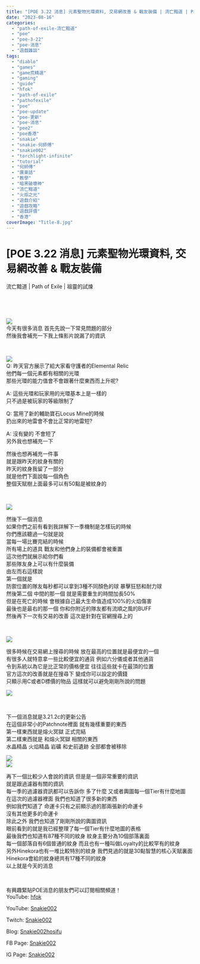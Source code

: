 ```yaml
---
title: "[POE 3.22 消息] 元素聖物光環資料, 交易網改善 & 戰友裝備 | 流亡黯道 | Path of Exile | 祖靈的試煉"
date: "2023-08-16"
categories: 
  - "path-of-exile-流亡黯道"
  - "poe"
  - "poe-3-22"
  - "poe-消息"
  - "遊戲雜談"
tags: 
  - "diablo"
  - "games"
  - "game荒精選"
  - "gaming"
  - "guide"
  - "hfok"
  - "path-of-exile"
  - "pathofexile"
  - "poe"
  - "poe-update"
  - "poe-更新"
  - "poe-消息"
  - "poe2"
  - "poe香港"
  - "snakie"
  - "snakie-何師傅"
  - "snakie002"
  - "torchlight-infinite"
  - "tutorial"
  - "何師傅"
  - "廣東話"
  - "教學"
  - "暗黑破壞神"
  - "流亡黯道"
  - "火炬之光"
  - "遊戲介紹"
  - "遊戲攻略"
  - "遊戲評價"
  - "香港"
coverImage: "Title-8.jpg"
---
```


# \[POE 3.22 消息\] 元素聖物光環資料, 交易網改善 & 戰友裝備  
流亡黯道 | Path of Exile | 祖靈的試煉

  
   

  
   

  
![](WordPress/Title-8-1024x576.jpg)  
今天有很多消息 首先先說一下常見問題的部分  
然後我會補充一下我上條影片說漏了的資訊  

  
   

  
![](WordPress/1-RAQ-1024x576.png)  
Q: 昨天官方展示了給大家看守護者的Elemental Relic  
他們每一個元素都有相關的光環  
那些光環的能力值會不會跟著什麼東西而上升呢?  

  
A: 這些光環和玩家用的光環基本上是一樣的  
只不過是被玩家的等級限制了  

  
Q: 當用了新的輔助寶石Locus Mine的時候  
扔出來的地雷會不會比正常的地雷短?  

  
A: 沒有變的 不會短了  
另外我也想補充一下  

  
然後也想再補充一件事  
就是跟昨天的紋身有關的  
昨天的紋身我留了一部分  
就是他們下面說每一個角色  
整個天賦樹上面最多可以有50點是被紋身的  

  
   

  
![](WordPress/2-Equip-300x169.png)  

  
然後下一個消息  
如果你們之前有看到我詳解下一季機制是怎樣玩的時候  
你們應該聽過一句就是說  
當每一場比賽完結的時候  
所有場上的道具 戰友和他們身上的裝備都會被重置  
這次他們就展示給你們看  
那些隊友身上可以有什麼裝備  
由左而右這樣說  
第一個就是  
防禦位置的隊友每秒都可以拿到3種不同顏色的球 暴擊狂怒和耐力球  
然後第二個 中間的那一個 就是需要重生的時間加長50%  
但是在死亡的時候 會根據自己最大生命值造成100%的火焰傷害  
最後也是最右的那一個 你和你附近的隊友都有流順之風的BUFF  
然後再下一次有交易的改善 這次是針對在官網搜尋上的  

  
   

  
![](WordPress/3-Trade.png)  

  
很多時候在交易網上搜尋的時候 放在最高的位置就是最便宜的一個  
有很多人就特意拿一些比較便宜的通貨 例如六分儀或者其他通貨  
令到系統以為它是比正常的價格便宜 往往這些就卡在最頂的位置  
官方這次的改善就是在搜尋下 變成你可以設定的價錢  
只顯示用C或者D標價的物品 這樣就可以避免剛剛所說的問題  

  
![](WordPress/4-3.21.0C-PN-1024x509.png)  

  
   

  
下一個消息就是3.21.2c的更新公告  
在這個非常小的Patchnote裡面 就有幾樣重要的東西  
第一樣東西就是熔火冥獄 正式完結  
第二樣東西就是 和熔火冥獄 相關的東西  
水晶精晶 火焰精晶 岩礦 和史前遺跡 全部都會被移除  

  
![](WordPress/5-2-Filter-1024x375.png)  
![](WordPress/5-3-Filter-300x136.png)  

  
再下一個比較少人會說的資訊 但是是一個非常重要的資訊  
就是跟過濾器有關的資訊  
每一季的過濾器資訊都可以告訴你 多了什麼 又或者輿圖每一個Tier有什麼地圖  
在這次的過濾器裡面 我們也知道了很多新的東西  
例如我們知道了 命運卡只有之前顯示過的那兩張新的命運卡  
沒有其他更多的命運卡  
除此之外 我們也知道了剛剛所說的輿圖資訊  
眼前看到的就是我已經整理了每一個Tier有什麼地圖的表格  
最後我們也知道有87種不同的紋身 紋身主要分為10個部落裏面  
每一個部落自有6個普通的紋身 而且也有一種叫做Loyalty的比較罕有的紋身  
另外Hinekora也有一堆比較特別的紋身 我們見過的就是30點智慧的核心天賦裏面  
Hinekora會給的紋身總共有17種不同的紋身  
以上就是今天的消息  

  
   

  
有興趣緊貼POE消息的朋友們可以訂閱相關頻道！  
YouTube: [hfok](https://www.youtube.com/channel/UC2m4uqcEr8pIxkO6odaDHjw/)  

  
  

  
  
YouTube: [Snakie002](https://www.youtube.com/c/Snakie002/)  

  
Twitch: [Snakie002](https://www.twitch.tv/snakie002/)  

  
Blog: [Snakie002hosifu](https://snakie002hosifu.blog/)  

  
FB Page: [Snakie002](https://www.facebook.com/Snakie002/)  

  
IG Page: [Snakie002](https://www.instagram.com/snakie002/)

